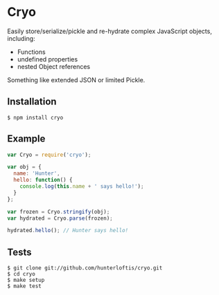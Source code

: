 # Cryo

Easily store/serialize/pickle and re-hydrate complex JavaScript objects, including:
- Functions
- undefined properties
- nested Object references

Something like extended JSON or limited Pickle.

## Installation

```
$ npm install cryo
```

## Example

```js
var Cryo = require('cryo');

var obj = {
  name: 'Hunter',
  hello: function() {
    console.log(this.name + ' says hello!');
  }
};

var frozen = Cryo.stringify(obj);
var hydrated = Cryo.parse(frozen);

hydrated.hello(); // Hunter says hello!
```

## Tests

```
$ git clone git://github.com/hunterloftis/cryo.git
$ cd cryo
$ make setup
$ make test
```